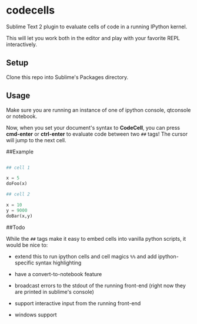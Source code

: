 # codecells

Sublime Text 2 plugin to evaluate cells of code in a running IPython kernel. 

This will let you work both in the editor and play with your favorite REPL interactively.

## Setup
Clone this repo into Sublime's Packages directory.

## Usage
Make sure you are running an instance of one of ipython console, qtconsole or notebook.

Now, when you set your document's syntax to **CodeCell**, you can press **cmd-enter** or **ctrl-enter** to evaluate code between two `##` tags! The cursor will jump to the next cell.

##Example

```python

## cell 1

x = 5
doFoo(x)

## cell 2

x = 10
y = 9000
doBar(x,y)

```

##Todo

While the `##` tags make it easy to embed cells into vanilla python scripts, it would be nice to:

- extend this to run ipython cells and cell magics `%%` and add ipython-specific syntax highlighting

- have a convert-to-notebook feature

- broadcast errors to the stdout of the running front-end (right now they are printed in sublime's console)

- support interactive input from the running front-end

- windows support